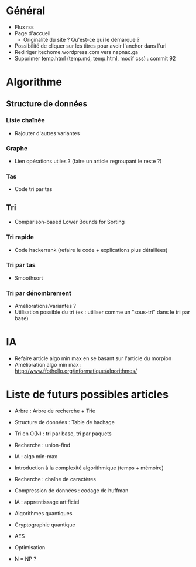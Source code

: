 # Général

- Flux rss
- Page d'accueil
   - Originalité du site ? Qu'est-ce qui le démarque ?
- Possibilité de cliquer sur les titres pour avoir l'anchor dans l'url
- Rediriger itechome.wordpress.com vers napnac.ga
- Supprimer temp.html (temp.md, temp.html, modif css) : commit 92

# Algorithme

## Structure de données
### Liste chaînée

- Rajouter d'autres variantes

### Graphe

- Lien opérations utiles ? (faire un article regroupant le reste ?)

### Tas

- Code tri par tas

## Tri

- Comparison-based Lower Bounds for Sorting

### Tri rapide

- Code hackerrank (refaire le code + explications plus détaillées)

### Tri par tas

- Smoothsort

### Tri par dénombrement

- Améliorations/variantes ?
- Utilisation possible du tri (ex : utiliser comme un "sous-tri" dans le tri par base)

# IA

- Refaire article algo min max en se basant sur l'article du morpion
- Amélioration algo min max : <http://www.ffothello.org/informatique/algorithmes/>

# Liste de futurs possibles articles

- Arbre : Arbre de recherche + Trie
- Structure de données : Table de hachage
- Tri en O(N) : tri par base, tri par paquets
- Recherche : union-find
- IA : algo min-max

- Introduction à la complexité algorithmique (temps + mémoire)
- Recherche : chaîne de caractères
- Compression de données : codage de huffman
- IA : apprentissage artificiel
- Algorithmes quantiques
- Cryptographie quantique
- AES
- Optimisation
- N = NP ?
